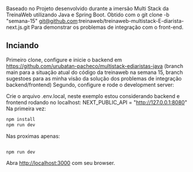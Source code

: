 Baseado no Projeto desenvolvido durante a imersão Multi Stack da TreinaWeb utilizando Java e Spring Boot. Obtido com o git clone -b "semana-15" git@github.com:treinaweb/treinaweb-multistack-E-diarista-next.js.git Para demonstrar os problemas de integração com o front-end.

## Inciando

Primeiro clone, configure e inicie o backend em https://github.com/urubatan-pacheco/multistack-ediaristas-java (branch main para a situação atual do código da treinaweb na semana 15, branch sugestoes para as minha visão da solução dos problemas de integração backend/frontend)
Segundo, configure e rode o development server:

Crie o arquivo .env.local, neste exemplo estou considerando backend e frontend rodando no localhost:
NEXT_PUBLIC_API = "http://127.0.0.1:8080"
Na primeira vez:

```bash
npm install
npm run dev
```

Nas proximas apenas:

```bash

npm run dev
```

Abra [http://localhost:3000](http://localhost:3000) com seu browser.
